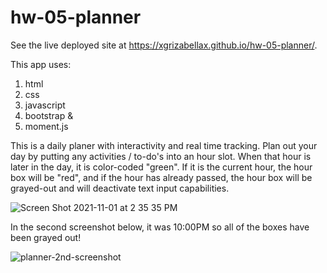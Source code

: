 # hw-05-planner
See the live deployed site at https://xgrizabellax.github.io/hw-05-planner/.

This app uses:
  1. html
  2. css
  3. javascript
  4. bootstrap
    &
  5. moment.js

This is a daily planer with interactivity and real time tracking. Plan out your day by putting any activities / to-do's into an hour slot. When that hour is later in the day, it is color-coded "green". If it is the current hour, the hour box will be "red", and if the hour has already passed, the hour box will be grayed-out and will deactivate text input capabilities.


![Screen Shot 2021-11-01 at 2 35 35 PM](https://user-images.githubusercontent.com/88065363/139730693-3dd1e5ea-b104-4094-a5d2-f4bbeaef0881.png)

In the second screenshot below, it was 10:00PM so all of the boxes have been grayed out!

![planner-2nd-screenshot](https://user-images.githubusercontent.com/88065363/142564686-8e5954cd-4ee8-408f-8e3e-48a5b51b9b06.png)
